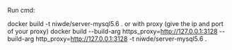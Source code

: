 Run cmd:

docker build -t niwde/server-mysql5.6 . 
or with proxy (give the ip and port of your proxy) 
docker build --build-arg https_proxy=http://127.0.0.1:3128 --build-arg http_proxy=http://127.0.0.1:3128 -t niwde/server-mysql5.6 .

